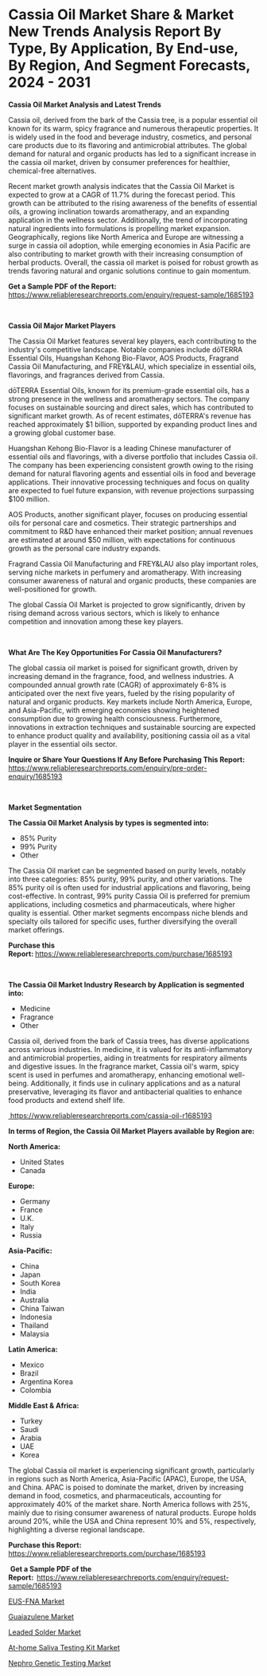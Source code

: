 <p><h1>Cassia Oil Market Share & Market New Trends Analysis Report By Type, By Application, By End-use, By Region, And Segment Forecasts, 2024 - 2031</h1></p><p><strong>Cassia Oil Market Analysis and Latest Trends</strong></p>
<p><p>Cassia oil, derived from the bark of the Cassia tree, is a popular essential oil known for its warm, spicy fragrance and numerous therapeutic properties. It is widely used in the food and beverage industry, cosmetics, and personal care products due to its flavoring and antimicrobial attributes. The global demand for natural and organic products has led to a significant increase in the cassia oil market, driven by consumer preferences for healthier, chemical-free alternatives.</p><p>Recent market growth analysis indicates that the Cassia Oil Market is expected to grow at a CAGR of 11.7% during the forecast period. This growth can be attributed to the rising awareness of the benefits of essential oils, a growing inclination towards aromatherapy, and an expanding application in the wellness sector. Additionally, the trend of incorporating natural ingredients into formulations is propelling market expansion. Geographically, regions like North America and Europe are witnessing a surge in cassia oil adoption, while emerging economies in Asia Pacific are also contributing to market growth with their increasing consumption of herbal products. Overall, the cassia oil market is poised for robust growth as trends favoring natural and organic solutions continue to gain momentum.</p></p>
<p><strong>Get a Sample PDF of the Report:&nbsp;</strong> <a href="https://www.reliableresearchreports.com/enquiry/request-sample/1685193?utm_campaign=32&utm_medium=2&utm_source=Github&utm_content=ia&utm_term=09112024&utm_id=cassia-oil">https://www.reliableresearchreports.com/enquiry/request-sample/1685193</a></p>
<p>&nbsp;</p>
<p><strong>Cassia Oil Major Market Players</strong></p>
<p><p>The Cassia Oil Market features several key players, each contributing to the industry's competitive landscape. Notable companies include dōTERRA Essential Oils, Huangshan Kehong Bio-Flavor, AOS Products, Fragrand Cassia Oil Manufacturing, and FREY&LAU, which specialize in essential oils, flavorings, and fragrances derived from Cassia.</p><p>dōTERRA Essential Oils, known for its premium-grade essential oils, has a strong presence in the wellness and aromatherapy sectors. The company focuses on sustainable sourcing and direct sales, which has contributed to significant market growth. As of recent estimates, dōTERRA's revenue has reached approximately $1 billion, supported by expanding product lines and a growing global customer base.</p><p>Huangshan Kehong Bio-Flavor is a leading Chinese manufacturer of essential oils and flavorings, with a diverse portfolio that includes Cassia oil. The company has been experiencing consistent growth owing to the rising demand for natural flavoring agents and essential oils in food and beverage applications. Their innovative processing techniques and focus on quality are expected to fuel future expansion, with revenue projections surpassing $100 million.</p><p>AOS Products, another significant player, focuses on producing essential oils for personal care and cosmetics. Their strategic partnerships and commitment to R&D have enhanced their market position; annual revenues are estimated at around $50 million, with expectations for continuous growth as the personal care industry expands.</p><p>Fragrand Cassia Oil Manufacturing and FREY&LAU also play important roles, serving niche markets in perfumery and aromatherapy. With increasing consumer awareness of natural and organic products, these companies are well-positioned for growth.</p><p>The global Cassia Oil Market is projected to grow significantly, driven by rising demand across various sectors, which is likely to enhance competition and innovation among these key players.</p></p>
<p>&nbsp;</p>
<p><strong>What Are The Key Opportunities For Cassia Oil Manufacturers?</strong></p>
<p><p>The global cassia oil market is poised for significant growth, driven by increasing demand in the fragrance, food, and wellness industries. A compounded annual growth rate (CAGR) of approximately 6-8% is anticipated over the next five years, fueled by the rising popularity of natural and organic products. Key markets include North America, Europe, and Asia-Pacific, with emerging economies showing heightened consumption due to growing health consciousness. Furthermore, innovations in extraction techniques and sustainable sourcing are expected to enhance product quality and availability, positioning cassia oil as a vital player in the essential oils sector.</p></p>
<p><strong>Inquire or Share Your Questions If Any Before Purchasing This Report:</strong> <a href="https://www.reliableresearchreports.com/enquiry/pre-order-enquiry/1685193?utm_campaign=32&utm_medium=2&utm_source=Github&utm_content=ia&utm_term=09112024&utm_id=cassia-oil">https://www.reliableresearchreports.com/enquiry/pre-order-enquiry/1685193</a></p>
<p>&nbsp;</p>
<p><strong>Market Segmentation</strong></p>
<p><strong>The Cassia Oil Market Analysis by types is segmented into:</strong></p>
<p><ul><li>85% Purity</li><li>99% Purity</li><li>Other</li></ul></p>
<p><p>The Cassia Oil market can be segmented based on purity levels, notably into three categories: 85% purity, 99% purity, and other variations. The 85% purity oil is often used for industrial applications and flavoring, being cost-effective. In contrast, 99% purity Cassia Oil is preferred for premium applications, including cosmetics and pharmaceuticals, where higher quality is essential. Other market segments encompass niche blends and specialty oils tailored for specific uses, further diversifying the overall market offerings.</p></p>
<p><strong>Purchase this Report:&nbsp;</strong><a href="https://www.reliableresearchreports.com/purchase/1685193?utm_campaign=32&utm_medium=2&utm_source=Github&utm_content=ia&utm_term=09112024&utm_id=cassia-oil">https://www.reliableresearchreports.com/purchase/1685193</a></p>
<p>&nbsp;</p>
<p><strong>The Cassia Oil Market Industry Research by Application is segmented into:</strong></p>
<p><ul><li>Medicine</li><li>Fragrance</li><li>Other</li></ul></p>
<p><p>Cassia oil, derived from the bark of Cassia trees, has diverse applications across various industries. In medicine, it is valued for its anti-inflammatory and antimicrobial properties, aiding in treatments for respiratory ailments and digestive issues. In the fragrance market, Cassia oil's warm, spicy scent is used in perfumes and aromatherapy, enhancing emotional well-being. Additionally, it finds use in culinary applications and as a natural preservative, leveraging its flavor and antibacterial qualities to enhance food products and extend shelf life.</p></p>
<p><a href="https://www.reliableresearchreports.com/cassia-oil-r1685193?utm_campaign=32&utm_medium=2&utm_source=Github&utm_content=ia&utm_term=09112024&utm_id=cassia-oil">&nbsp;https://www.reliableresearchreports.com/cassia-oil-r1685193</a></p>
<p><strong>In terms of Region, the Cassia Oil Market Players available by Region are:</strong></p>
<p>
    <p> <strong> North America: </strong>
        <ul>
            <li>United States</li>
            <li>Canada</li>
        </ul>
        </p> 
    <p> <strong> Europe: </strong>
        <ul>
            <li>Germany</li>
            <li>France</li>
            <li>U.K.</li>
            <li>Italy</li>
            <li>Russia</li>
        </ul>
        </p> 
    <p> <strong> Asia-Pacific: </strong>
        <ul>
            <li>China</li>
            <li>Japan</li>
            <li>South Korea</li>
            <li>India</li>
            <li>Australia</li>
            <li>China Taiwan</li>
            <li>Indonesia</li>
            <li>Thailand</li>
            <li>Malaysia</li>
        </ul>
        </p> 
    <p> <strong> Latin America: </strong>
        <ul>
            <li>Mexico</li>
            <li>Brazil</li>
            <li>Argentina Korea</li>
            <li>Colombia</li>
        </ul>
        </p> 
    <p> <strong> Middle East & Africa: </strong>
        <ul>
            <li>Turkey</li>
            <li>Saudi</li>
            <li>Arabia</li>
            <li>UAE</li>
            <li>Korea</li>
        </ul>
    </p>
    </p>
<p><p>The global Cassia oil market is experiencing significant growth, particularly in regions such as North America, Asia-Pacific (APAC), Europe, the USA, and China. APAC is poised to dominate the market, driven by increasing demand in food, cosmetics, and pharmaceuticals, accounting for approximately 40% of the market share. North America follows with 25%, mainly due to rising consumer awareness of natural products. Europe holds around 20%, while the USA and China represent 10% and 5%, respectively, highlighting a diverse regional landscape.</p></p>
<p><strong>Purchase this Report: </strong><a href="https://www.reliableresearchreports.com/purchase/1685193?utm_campaign=32&utm_medium=2&utm_source=Github&utm_content=ia&utm_term=09112024&utm_id=cassia-oil">https://www.reliableresearchreports.com/purchase/1685193</a></p>
<p>&nbsp;<strong>Get a Sample PDF of the Report:&nbsp;&nbsp;</strong><a href="https://www.reliableresearchreports.com/enquiry/request-sample/1685193?utm_campaign=32&utm_medium=2&utm_source=Github&utm_content=ia&utm_term=09112024&utm_id=cassia-oil">https://www.reliableresearchreports.com/enquiry/request-sample/1685193</a></p>
<p><strong></strong></p>
<p><p><a href="https://issuu.com/reportprime-2/docs/eus-fna-market-size-2030.pptx_9c401bc93a9a75?utm_campaign=32&utm_medium=2&utm_source=Github&utm_content=ia&utm_term=09112024&utm_id=cassia-oil">EUS-FNA Market</a></p><p><a href="https://github.com/fendtankandh/Market-Research-Report-List-1/blob/main/guaiazulene-market.md?utm_campaign=32&utm_medium=2&utm_source=Github&utm_content=ia&utm_term=09112024&utm_id=cassia-oil">Guaiazulene Market</a></p><p><a href="https://github.com/JavierDDowns/Market-Research-Report-List-1/blob/main/leaded-solder-market.md?utm_campaign=32&utm_medium=2&utm_source=Github&utm_content=ia&utm_term=09112024&utm_id=cassia-oil">Leaded Solder Market</a></p><p><a href="https://www.linkedin.com/pulse/key-drivers-at-home-saliva-testing-kit-market-trends-a7pdc?utm_campaign=32&utm_medium=2&utm_source=Github&utm_content=ia&utm_term=09112024&utm_id=cassia-oil">At-home Saliva Testing Kit Market</a></p><p><a href="https://www.linkedin.com/pulse/nephro-genetic-testing-market-segmentation-in-depth-analysis-innoc?utm_campaign=32&utm_medium=2&utm_source=Github&utm_content=ia&utm_term=09112024&utm_id=cassia-oil">Nephro Genetic Testing Market</a></p></p>